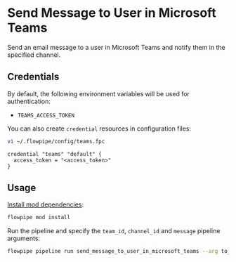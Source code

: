 # Send Message to User in Microsoft Teams

Send an email message to a user in Microsoft Teams and notify them in the specified channel.

## Credentials

By default, the following environment variables will be used for authentication:

- `TEAMS_ACCESS_TOKEN`

You can also create `credential` resources in configuration files:

```sh
vi ~/.flowpipe/config/teams.fpc
```

```hcl
credential "teams" "default" {
  access_token = "<access_token>"
}
```

## Usage

[Install mod dependencies](https://www.flowpipe.io/docs/mods/mod-dependencies#mod-dependencies):

```sh
flowpipe mod install
```

Run the pipeline and specify the `team_id`, `channel_id` and `message` pipeline arguments:

```sh
flowpipe pipeline run send_message_to_user_in_microsoft_teams --arg to_email='bar@foo.com' --arg subject='Hello from Flowpipe!' --arg content=Hello --arg channel_id='19:fake@thread.tacv2' --arg team_id=fake-team-id
```
